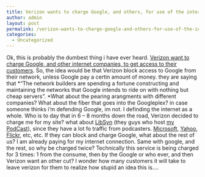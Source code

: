 ```yaml
---
title: Verizon wants to charge Google, and others, for use of the internet
author: admin
layout: post
permalink: /verizon-wants-to-charge-google-and-others-for-use-of-the-internet/
categories:
  - Uncategorized
---
```

Ok, this is probably the dumbest thing i have ever heard. [Verizon want to charge Google, and other internet companies, to get access to their customers][1]. So, the idea would be that Verizon block access to Google from their network, unless Google pay a certin amount of money. they are saying that *&#8220;The network builders are spending a fortune constructing and maintaining the networks that Google intends to ride on with nothing but cheap servers&#8221;. *What about the pearing arangments with different companies? What about the fiber that goes into the Googleplex? in case someone thinks i&#8217;m defending Google, im not. I definding the internet as a whole. Who is to day that in 6 &#8211; 8 months down the road, Verizon decided to charge me for my site? what about [LibSyn][2] (they guys who host [my PodCast][3]), since they have a lot fo traffic from podcasters. [Microsoft][4], [Yahoo][5], [Flickr][6], etc, etc. If they can block and charge Google, what about the rest of us? I am already paying for my internet connection. Same with google, and the rest, so why be charged twice? Technically this service is being charged for 3 times: 1 from the consume, then by the Google or who ever, and then Verizon want an other cut? I wonder how many customers it will take to leave verizon for them to realize how stupid an idea this is&#8230;.

 [1]: http://www.washingtonpost.com/wp-dyn/content/article/2006/02/06/AR2006020601624.html
 [2]: http://www.libsyn.com
 [3]: http://lotas.libsyn.com
 [4]: http://www.microsoft.com
 [5]: http://www.yahoo.com
 [6]: http://www.flickr.com